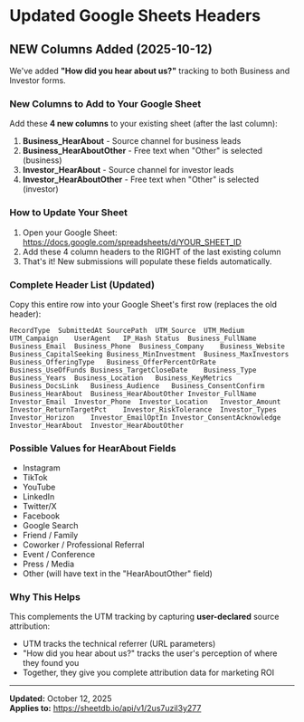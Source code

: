 # Updated Google Sheets Headers

## NEW Columns Added (2025-10-12)

We've added **"How did you hear about us?"** tracking to both Business and Investor forms.

### New Columns to Add to Your Google Sheet

Add these **4 new columns** to your existing sheet (after the last column):

1. **Business_HearAbout** - Source channel for business leads
2. **Business_HearAboutOther** - Free text when "Other" is selected (business)
3. **Investor_HearAbout** - Source channel for investor leads
4. **Investor_HearAboutOther** - Free text when "Other" is selected (investor)

### How to Update Your Sheet

1. Open your Google Sheet: https://docs.google.com/spreadsheets/d/YOUR_SHEET_ID
2. Add these 4 column headers to the RIGHT of the last existing column
3. That's it! New submissions will populate these fields automatically.

### Complete Header List (Updated)

Copy this entire row into your Google Sheet's first row (replaces the old header):

```
RecordType	SubmittedAt	SourcePath	UTM_Source	UTM_Medium	UTM_Campaign	UserAgent	IP_Hash	Status	Business_FullName	Business_Email	Business_Phone	Business_Company	Business_Website	Business_CapitalSeeking	Business_MinInvestment	Business_MaxInvestors	Business_OfferingType	Business_OfferPercentOrRate	Business_UseOfFunds	Business_TargetCloseDate	Business_Type	Business_Years	Business_Location	Business_KeyMetrics	Business_DocsLink	Business_Audience	Business_ConsentConfirm	Business_HearAbout	Business_HearAboutOther	Investor_FullName	Investor_Email	Investor_Phone	Investor_Location	Investor_Amount	Investor_ReturnTargetPct	Investor_RiskTolerance	Investor_Types	Investor_Horizon	Investor_EmailOptIn	Investor_ConsentAcknowledge	Investor_HearAbout	Investor_HearAboutOther
```

### Possible Values for HearAbout Fields

- Instagram
- TikTok
- YouTube
- LinkedIn
- Twitter/X
- Facebook
- Google Search
- Friend / Family
- Coworker / Professional Referral
- Event / Conference
- Press / Media
- Other (will have text in the "HearAboutOther" field)

### Why This Helps

This complements the UTM tracking by capturing **user-declared** source attribution:
- UTM tracks the technical referrer (URL parameters)
- "How did you hear about us?" tracks the user's perception of where they found you
- Together, they give you complete attribution data for marketing ROI

---

**Updated:** October 12, 2025  
**Applies to:** https://sheetdb.io/api/v1/2us7uzil3y277

